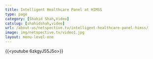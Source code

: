 ```yaml
---
title: Intelligent Healthcare Panel at HIMSS
type: page
category: [Shahid Shah,Video]
catslug: [shahidshah,video]
url: /about-us/netspective.tv/intelligent-healthcare-panel-himss/
image: img/netspective.tv/video1.jpg
layout: menu-level-one
---
```


{{<youtube 6zkgyJ55J5o>}}

